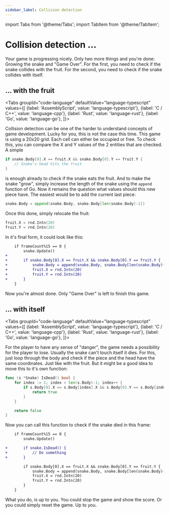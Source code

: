 ```yaml
---
sidebar_label: Collision detection
---
```


import Tabs from '@theme/Tabs';
import TabItem from '@theme/TabItem';

# Collision detection ...

Your game is progressing nicely. Only two more things and you're done: Growing the snake and "Game Over". For the first, you need to check if the snake collides with the fruit. For the second, you need to check if the snake collides with itself.

## ... with the fruit

<Tabs
    groupId="code-language"
    defaultValue="language-typescript"
    values={[
        {label: 'AssemblyScript', value: 'language-typescript'},
        {label: 'C / C++', value: 'language-cpp'},
        {label: 'Rust', value: 'language-rust'},
        {label: 'Go', value: 'language-go'},
    ]}>

<TabItem value="language-typescript">
</TabItem>

<TabItem value="language-cpp">
</TabItem>

<TabItem value="language-rust">
</TabItem>

<TabItem value="language-go">

Collision detection can be one of the harder to understand concepts of game development. Lucky for you, this is not the case this time. This game is using a 20x20 grid. Each cell can either be occupied or free. To check this, you can compare the X and Y values of the 2 entities that are checked. A simple

```go
if snake.Body[0].X == fruit.X && snake.Body[0].Y == fruit.Y {
	// Snake's head hits the fruit
}
```

is enough already to check if the snake eats the fruit. And to make the snake "grow", simply increase the length of the snake using the `append` function of Go. Now it remains the question what values should this new piece have. The easiest would be to add the current last piece:

```go
snake.Body = append(snake.Body, snake.Body[len(snake.Body)-1])
```

Once this done, simply relocate the fruit:

```go
fruit.X = rnd.Intn(20)
fruit.Y = rnd.Intn(20)
```

In it's final form, it could look like this:

```diff
	if frameCount%15 == 0 {
		snake.Update()
+
+		if snake.Body[0].X == fruit.X && snake.Body[0].Y == fruit.Y {
+			snake.Body = append(snake.Body, snake.Body[len(snake.Body)-1])
+			fruit.X = rnd.Intn(20)
+			fruit.Y = rnd.Intn(20)
+		}
	}
```

Now you're almost done. Only "Game Over" is left to finish this game.

</TabItem>

</Tabs>

## ... with itself

<Tabs
    groupId="code-language"
    defaultValue="language-typescript"
    values={[
        {label: 'AssemblyScript', value: 'language-typescript'},
        {label: 'C / C++', value: 'language-cpp'},
        {label: 'Rust', value: 'language-rust'},
        {label: 'Go', value: 'language-go'},
    ]}>

<TabItem value="language-typescript">
</TabItem>

<TabItem value="language-cpp">
</TabItem>

<TabItem value="language-rust">
</TabItem>

<TabItem value="language-go">

For the player to have any sense of "danger", the game needs a possibility for the player to lose. Usually the snake can't touch itself it dies. For this, just loop through the body and check if the piece and the head have the same coordinates. Just like with the fruit. But it might be a good idea to move this to it's own function:

```go
func (s *Snake) IsDead() bool {
	for index := 1; index < len(s.Body)-1; index++ {
		if s.Body[0].X == s.Body[index].X && s.Body[0].Y == s.Body[index].Y {
			return true
		}
	}

	return false
}
```

Now you can call this function to check if the snake died in this frame:

```diff
	if frameCount%15 == 0 {
		snake.Update()

+		if snake.IsDead() {
+			// Do something
+		}

		if snake.Body[0].X == fruit.X && snake.Body[0].Y == fruit.Y {
			snake.Body = append(snake.Body, snake.Body[len(snake.Body)-1])
			fruit.X = rnd.Intn(20)
			fruit.Y = rnd.Intn(20)
		}
	}
```

What you do, is up to you. You could stop the game and show the score. Or you could simply reset the game. Up to you.

</TabItem>

</Tabs>
